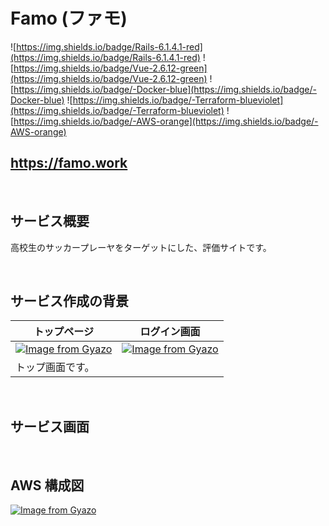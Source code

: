 # Famo (ファモ)
![https://img.shields.io/badge/Rails-6.1.4.1-red](https://img.shields.io/badge/Rails-6.1.4.1-red)
![https://img.shields.io/badge/Vue-2.6.12-green](https://img.shields.io/badge/Vue-2.6.12-green)
![https://img.shields.io/badge/-Docker-blue](https://img.shields.io/badge/-Docker-blue)
![https://img.shields.io/badge/-Terraform-blueviolet](https://img.shields.io/badge/-Terraform-blueviolet)
![https://img.shields.io/badge/-AWS-orange](https://img.shields.io/badge/-AWS-orange)

## **https://famo.work** 
<br>

## サービス概要
高校生のサッカープレーヤをターゲットにした、評価サイトです。

<br>

## サービス作成の背景
| トップページ | ログイン画面 |
| ---- | ---- |
| [![Image from Gyazo](https://i.gyazo.com/30e4a4f6003b6d1893934a0153522b51.gif)](https://gyazo.com/30e4a4f6003b6d1893934a0153522b51) | [![Image from Gyazo](https://i.gyazo.com/9bd245f6d3d64ffd8a19abfae7e1156c.png)](https://gyazo.com/9bd245f6d3d64ffd8a19abfae7e1156c) |
|トップ画面です。| |

<br>

## サービス画面



<br>

## AWS 構成図
[![Image from Gyazo](https://i.gyazo.com/a865d472f2401d6fe5d51e5d1a107f94.png)](https://gyazo.com/a865d472f2401d6fe5d51e5d1a107f94)